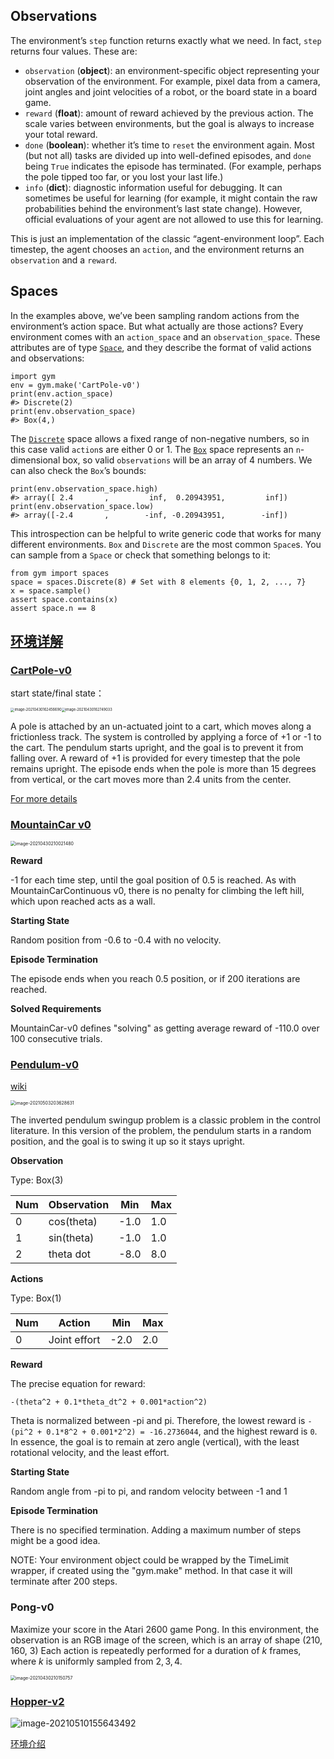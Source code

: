 ## Observations

The environment’s `step` function returns exactly what we need. In fact, `step` returns four values. These are:

- `observation` (**object**): an environment-specific object representing your observation of the environment. For
  example, pixel data from a camera, joint angles and joint velocities of a robot, or the board state in a board game.
- `reward` (**float**): amount of reward achieved by the previous action. The scale varies between environments, but the
  goal is always to increase your total reward.
- `done` (**boolean**): whether it’s time to `reset` the environment again. Most (but not all) tasks are divided up into
  well-defined episodes, and `done` being `True` indicates the episode has terminated. (For example, perhaps the pole
  tipped too far, or you lost your last life.)
- `info` (**dict**): diagnostic information useful for debugging. It can sometimes be useful for learning (for example,
  it might contain the raw probabilities behind the environment’s last state change). However, official evaluations of
  your agent are not allowed to use this for learning.

This is just an implementation of the classic “agent-environment loop”. Each timestep, the agent chooses an `action`,
and the environment returns an `observation` and a `reward`.

## Spaces

In the examples above, we’ve been sampling random actions from the environment’s action space. But what actually are
those actions? Every environment comes with an `action_space` and an `observation_space`. These attributes are of
type [`Space`](https://github.com/openai/gym/blob/master/gym/core.py), and they describe the format of valid actions and
observations:

```
import gym
env = gym.make('CartPole-v0')
print(env.action_space)
#> Discrete(2)
print(env.observation_space)
#> Box(4,)
```

The [`Discrete`](https://github.com/openai/gym/blob/master/gym/spaces/discrete.py) space allows a fixed range of
non-negative numbers, so in this case valid `action`s are either 0 or 1.
The [`Box`](https://github.com/openai/gym/blob/master/gym/spaces/box.py) space represents an `n`-dimensional box, so
valid `observations` will be an array of 4 numbers. We can also check the `Box`’s bounds:

```
print(env.observation_space.high)
#> array([ 2.4       ,         inf,  0.20943951,         inf])
print(env.observation_space.low)
#> array([-2.4       ,        -inf, -0.20943951,        -inf])
```

This introspection can be helpful to write generic code that works for many different environments. `Box` and `Discrete`
are the most common `Space`s. You can sample from a `Space` or check that something belongs to it:

```
from gym import spaces
space = spaces.Discrete(8) # Set with 8 elements {0, 1, 2, ..., 7}
x = space.sample()
assert space.contains(x)
assert space.n == 8
```

## [环境详解](https://github.com/openai/gym/wiki)

### [CartPole-v0](https://gym.openai.com/envs/CartPole-v0/)

start state/final state：

<img src="https://banni.oss-cn-beijing.aliyuncs.com/img/20210430162456.png" alt="image-20210430162456690" style="zoom:40%;" /><img src="https://banni.oss-cn-beijing.aliyuncs.com/img/20210430162749.png" alt="image-20210430162749033" style="zoom:40%;" />

A pole is attached by an un-actuated joint to a cart, which moves along a frictionless track. The system is controlled by applying a force of +1 or -1 to the cart. The pendulum starts upright, and the goal is to prevent it from falling over. A reward of +1 is provided for every timestep that the pole remains upright. The episode ends when the pole is more than 15 degrees from vertical, or the cart moves more than 2.4 units from the center.

[For more details](https://github.com/openai/gym/wiki/CartPole-v0)

### [MountainCar v0](https://github.com/openai/gym/wiki/MountainCar-v0)

<img src="https://banni.oss-cn-beijing.aliyuncs.com/img/20210430210021.png" alt="image-20210430210021480" style="zoom:50%;" />

**Reward**

-1 for each time step, until the goal position of 0.5 is reached. As with MountainCarContinuous v0, there is no penalty for climbing the left hill, which upon reached acts as a wall.

**Starting State**

Random position from -0.6 to -0.4 with no velocity.

**Episode Termination**

The episode ends when you reach 0.5 position, or if 200 iterations are reached.

**Solved Requirements**

MountainCar-v0 defines "solving" as getting average reward of -110.0 over 100 consecutive trials.

### [Pendulum-v0](https://gym.openai.com/envs/Pendulum-v0/)

[wiki](https://github.com/openai/gym/wiki/Pendulum-v0)

<img src="https://banni.oss-cn-beijing.aliyuncs.com/img/20210503203628.png" alt="image-20210503203628631" style="zoom:50%;" />

The inverted pendulum swingup problem is a classic problem in the control literature. In this version of the problem, the pendulum starts in a random position, and the goal is to swing it up so it stays upright.

**Observation**

Type: Box(3)

| Num  | Observation | Min  | Max  |
| ---- | ----------- | ---- | ---- |
| 0    | cos(theta)  | -1.0 | 1.0  |
| 1    | sin(theta)  | -1.0 | 1.0  |
| 2    | theta dot   | -8.0 | 8.0  |

**Actions**

Type: Box(1)

| Num  | Action       | Min  | Max  |
| ---- | ------------ | ---- | ---- |
| 0    | Joint effort | -2.0 | 2.0  |

**Reward**

The precise equation for reward:

```
-(theta^2 + 0.1*theta_dt^2 + 0.001*action^2)
```

Theta is normalized between -pi and pi. Therefore, the lowest reward is `-(pi^2 + 0.1*8^2 + 0.001*2^2) = -16.2736044`, and the highest reward is `0`. In essence, the goal is to remain at zero angle (vertical), with the least rotational velocity, and the least effort.

**Starting State**

Random angle from -pi to pi, and random velocity between -1 and 1

**Episode Termination**

There is no specified termination. Adding a maximum number of steps might be a good idea.

NOTE: Your environment object could be wrapped by the TimeLimit wrapper, if created using the "gym.make" method. In that case it will terminate after 200 steps.

### Pong-v0

Maximize your score in the Atari 2600 game Pong. In this environment, the observation is an RGB image of the screen, which is an array of shape (210, 160, 3) Each action is repeatedly performed for a duration of $k$ frames, where $k$ is uniformly sampled from ${2, 3, 4}$.

<img src="https://banni.oss-cn-beijing.aliyuncs.com/img/20210430210150.png" alt="image-20210430210150757" style="zoom:50%;" />

### [Hopper-v2](http://gym.openai.com/envs/Hopper-v2/)

![image-20210510155643492](https://banni.oss-cn-beijing.aliyuncs.com/img/20210510155643.png)

[环境介绍](https://blog.paperspace.com/physics-control-tasks-with-deep-reinforcement-learning/)

